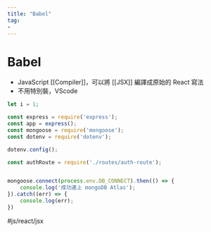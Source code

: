 ```yaml
---
title: "Babel"
tag: 
- 
---
```

# Babel
- JavaScript [[Compiler]]，可以將 [[JSX]] 編譯成原始的 React 寫法
- 不用特別裝，VScode



```js
let i = 1;
```


```js
const express = require('express');
const app = express();
const mongoose = require('mongoose');
const dotenv = require('dotenv');

dotenv.config();

const authRoute = require('./routes/auth-route');


mongoose.connect(process.env.DB_CONNECT).then(() => {
	console.log('成功連上 mongoDB Atlas');
}).catch((err) => {
	console.log(err);
})


```

#js/react/jsx 